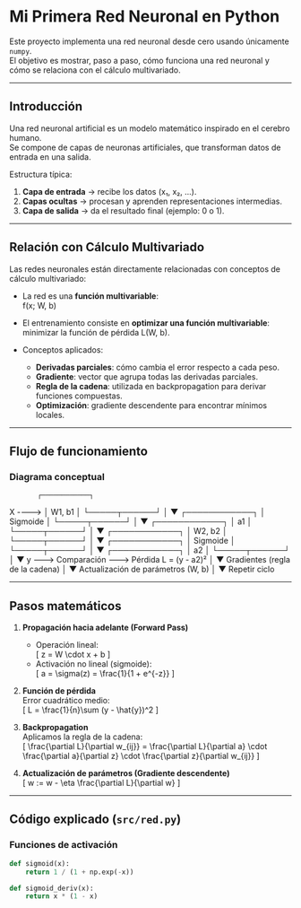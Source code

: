 # Mi Primera Red Neuronal en Python

Este proyecto implementa una red neuronal desde cero usando únicamente `numpy`.  
El objetivo es mostrar, paso a paso, cómo funciona una red neuronal y cómo se relaciona con el cálculo multivariado.

---

## Introducción

Una red neuronal artificial es un modelo matemático inspirado en el cerebro humano.  
Se compone de capas de neuronas artificiales, que transforman datos de entrada en una salida.

Estructura típica:

1. **Capa de entrada** → recibe los datos (x₁, x₂, ...).  
2. **Capas ocultas** → procesan y aprenden representaciones intermedias.  
3. **Capa de salida** → da el resultado final (ejemplo: 0 o 1).  

---

## Relación con Cálculo Multivariado

Las redes neuronales están directamente relacionadas con conceptos de cálculo multivariado:

- La red es una **función multivariable**:  
  f(x; W, b)

- El entrenamiento consiste en **optimizar una función multivariable**:  
  minimizar la función de pérdida L(W, b).

- Conceptos aplicados:
  - **Derivadas parciales**: cómo cambia el error respecto a cada peso.  
  - **Gradiente**: vector que agrupa todas las derivadas parciales.  
  - **Regla de la cadena**: utilizada en backpropagation para derivar funciones compuestas.  
  - **Optimización**: gradiente descendente para encontrar mínimos locales.  

---

## Flujo de funcionamiento

### Diagrama conceptual

           ┌────────────┐
   X ----> │  W1, b1    │
           └─────┬──────┘
                 │
                 ▼
           ┌────────────┐
           │  Sigmoide  │
           └─────┬──────┘
                 │
                 ▼
           ┌────────────┐
           │   a1       │
           └─────┬──────┘
                 │
                 ▼
           ┌────────────┐
           │  W2, b2    │
           └─────┬──────┘
                 │
                 ▼
           ┌────────────┐
           │  Sigmoide  │
           └─────┬──────┘
                 │
                 ▼
           ┌────────────┐
           │   a2       │
           └─────┬──────┘
                 │
                 ▼
   y ---> Comparación ---> Pérdida L = (y - a2)²
                 │
                 ▼
     Gradientes (regla de la cadena)
                 │
                 ▼
  Actualización de parámetros (W, b)
                 │
                 ▼
             Repetir ciclo


---

## Pasos matemáticos

1. **Propagación hacia adelante (Forward Pass)**  
   - Operación lineal:  
     \[
     z = W \cdot x + b
     \]
   - Activación no lineal (sigmoide):  
     \[
     a = \sigma(z) = \frac{1}{1 + e^{-z}}
     \]

2. **Función de pérdida**  
   Error cuadrático medio:  
   \[
   L = \frac{1}{n}\sum (y - \hat{y})^2
   \]

3. **Backpropagation**  
   Aplicamos la regla de la cadena:  
   \[
   \frac{\partial L}{\partial w_{ij}} = \frac{\partial L}{\partial a} \cdot \frac{\partial a}{\partial z} \cdot \frac{\partial z}{\partial w_{ij}}
   \]

4. **Actualización de parámetros (Gradiente descendente)**  
   \[
   w := w - \eta \frac{\partial L}{\partial w}
   \]

---

## Código explicado (`src/red.py`)

### Funciones de activación
```python
def sigmoid(x): 
    return 1 / (1 + np.exp(-x))

def sigmoid_deriv(x): 
    return x * (1 - x)
